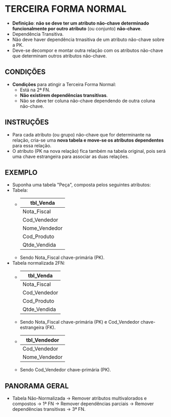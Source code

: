 # TERCEIRA FORMA NORMAL
*   **Definição**: **não se deve ter um atributo não-chave determinado funcionalmente por outro atributo** (ou conjunto) **não-chave**.
*   Dependência Transitiva.
*   Não deve haver dependência trnasitiva de um atributo não-chave sobre a PK.
*   Deve-se decompor e montar outra relação com os atributos não-chave que determinam outros atributos não-chave.

## CONDIÇÕES
*   **Condições** para atingir a Terceira Forma Normal:
    *   Está na 2ª FN.
    *   **Não existirem dependências transitivas**.
    *   Não se deve ter coluna não-chave dependendo de outra coluna não-chave.

## INSTRUÇÕES
*   Para cada atributo (ou grupo) não-chave que for determinante na relação, cria-se uma **nova tabela e move-se os atributos dependentes** para essa relação.
*   O atributo (PK na nova relação) fica também na tabela original, pois será uma chave estrangeira para associar as duas relações.

## EXEMPLO
*   Suponha uma tabela "Peça", composta pelos seguintes atributos:
*   Tabela:
    *   | tbl_Venda     |
        |---------------|
        | Nota_Fiscal   |
        | Cod_Vendedor  |
        | Nome_Vendedor |
        | Cod_Produto   |
        | Qtde_Vendida  |
    *   Sendo Nota_Fiscal chave-primária (PK).
*   Tabela normalizada 2FN:
    *   | tbl_Venda    |
        |--------------|
        | Nota_Fiscal  |
        | Cod_Vendedor |
        | Cod_Produto  |
        | Qtde_Vendida |
    *   Sendo Nota_Fiscal chave-primária (PK) e Cod_Vendedor chave-estrangeira (FK).
    *   | tbl_Vendedor  |
        |---------------|
        | Cod_Vendedor  |
        | Nome_Vendedor |
    *   Sendo Cod_Vendedor chave-primária (PK).

## PANORAMA GERAL
*   Tabela Não-Normalizada &rightarrow; Remover atributos multivalorados e compostos &rightarrow; 1ª FN &rightarrow; Remover dependências parciais &rightarrow; Remover dependências transitivas &rightarrow; 3ª FN.